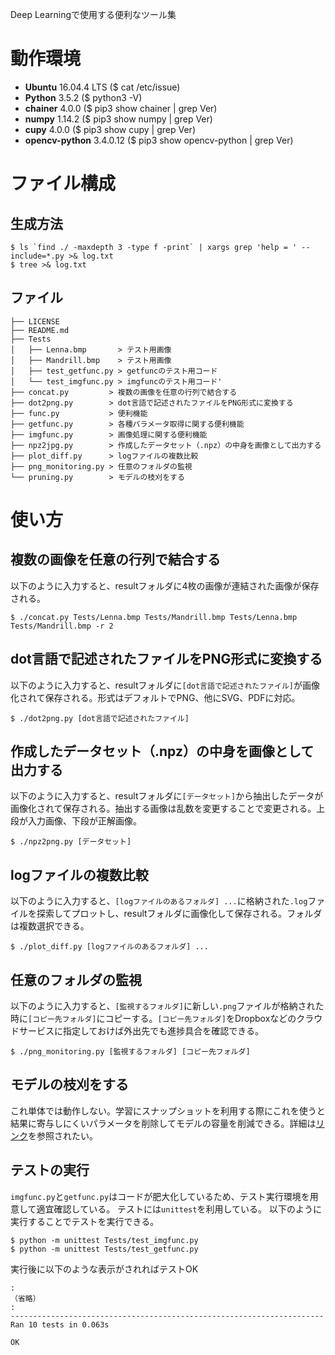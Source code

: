 Deep Learningで使用する便利なツール集

# 動作環境

- **Ubuntu** 16.04.4 LTS ($ cat /etc/issue)
- **Python** 3.5.2 ($ python3 -V)
- **chainer** 4.0.0 ($ pip3 show chainer | grep Ver)
- **numpy** 1.14.2 ($ pip3 show numpy | grep Ver)
- **cupy** 4.0.0 ($ pip3 show cupy | grep Ver)
- **opencv-python** 3.4.0.12 ($ pip3 show opencv-python | grep Ver)

# ファイル構成

## 生成方法

```console
$ ls `find ./ -maxdepth 3 -type f -print` | xargs grep 'help = ' --include=*.py >& log.txt
$ tree >& log.txt
```

## ファイル

```console
├── LICENSE
├── README.md
├── Tests
│   ├── Lenna.bmp       > テスト用画像
│   ├── Mandrill.bmp    > テスト用画像
│   ├── test_getfunc.py > getfuncのテスト用コード
│   └── test_imgfunc.py > imgfuncのテスト用コード'
├── concat.py         > 複数の画像を任意の行列で結合する
├── dot2png.py        > dot言語で記述されたファイルをPNG形式に変換する
├── func.py           > 便利機能
├── getfunc.py        > 各種パラメータ取得に関する便利機能
├── imgfunc.py        > 画像処理に関する便利機能
├── npz2jpg.py        > 作成したデータセット（.npz）の中身を画像として出力する
├── plot_diff.py      > logファイルの複数比較
├── png_monitoring.py > 任意のフォルダの監視
└── pruning.py        > モデルの枝刈をする
```

# 使い方

## 複数の画像を任意の行列で結合する

以下のように入力すると、resultフォルダに4枚の画像が連結された画像が保存される。

```console
$ ./concat.py Tests/Lenna.bmp Tests/Mandrill.bmp Tests/Lenna.bmp Tests/Mandrill.bmp -r 2
```


## dot言語で記述されたファイルをPNG形式に変換する

以下のように入力すると、resultフォルダに`[dot言語で記述されたファイル]`が画像化されて保存される。形式はデフォルトでPNG、他にSVG、PDFに対応。

```console
$ ./dot2png.py [dot言語で記述されたファイル]
```

## 作成したデータセット（.npz）の中身を画像として出力する

以下のように入力すると、resultフォルダに`[データセット]`から抽出したデータが画像化されて保存される。抽出する画像は乱数を変更することで変更される。上段が入力画像、下段が正解画像。

```console
$ ./npz2png.py [データセット]
```

## logファイルの複数比較

以下のように入力すると、`[logファイルのあるフォルダ] ...`に格納された`.log`ファイルを探索してプロットし、resultフォルダに画像化して保存される。フォルダは複数選択できる。

```console
$ ./plot_diff.py [logファイルのあるフォルダ] ...
```

## 任意のフォルダの監視

以下のように入力すると、`[監視するフォルダ]`に新しい`.png`ファイルが格納された時に`[コピー先フォルダ]`にコピーする。`[コピー先フォルダ]`をDropboxなどのクラウドサービスに指定しておけば外出先でも進捗具合を確認できる。

```console
$ ./png_monitoring.py [監視するフォルダ] [コピー先フォルダ]
```

## モデルの枝刈をする

これ単体では動作しない。学習にスナップショットを利用する際にこれを使うと結果に寄与しにくいパラメータを削除してモデルの容量を削減できる。詳細は[リンク](http://tosaka2.hatenablog.com/entry/2017/11/17/194051)を参照されたい。

## テストの実行

`imgfunc.py`と`getfunc.py`はコードが肥大化しているため、テスト実行環境を用意して適宜確認している。
テストには`unittest`を利用している。
以下のように実行することでテストを実行できる。

```console
$ python -m unittest Tests/test_imgfunc.py
$ python -m unittest Tests/test_getfunc.py
```

実行後に以下のような表示がされればテストOK

```console
:
（省略）
:
----------------------------------------------------------------------
Ran 10 tests in 0.063s

OK
```
